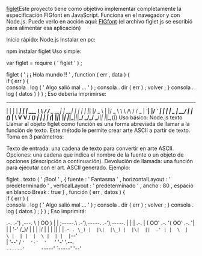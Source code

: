 [figlet](https://www.npmjs.com/package/figlet)Este proyecto tiene como objetivo implementar completamente la especificación FIGfont en JavaScript. Funciona en el navegador y con Node.js. Puede verlo en acción aquí: [FIGfont](http://patorjk.com/software/taag/) (el archivo figlet.js se escribió para alimentar esa aplicación)

Inicio rápido: Node.js
Instalar en pc:

npm instalar figlet
Uso simple:

var  figlet  = require ( ' figlet ' ) ; 
 
figlet ( ' ¡ ¡ Hola mundo !! ' , function ( err , data ) {   
    if ( err ) {  
        consola . log ( ' Algo salió mal ... ' ) ;
        consola . dir ( err ) ;
        volver ;
    }
    consola . log ( datos )
} ) ;
Eso debería imprimirse:

  _   _      _ _        __        __         _     _ _ _
 | | | | ___| | | ___   \ \      / /__  _ __| | __| | | |
 | |_| |/ _ \ | |/ _ \   \ \ /\ / / _ \| '__| |/ _` | | |
 |  _  |  __/ | | (_) |   \ V  V / (_) | |  | | (_| |_|_|
 |_| |_|\___|_|_|\___/     \_/\_/ \___/|_|  |_|\__,_(_|_)
Uso básico: Node.js
texto
Llamar al objeto figlet como función es una forma abreviada de llamar a la función de texto. Este método le permite crear arte ASCII a partir de texto. Toma en 3 parámetros:

Texto de entrada: una cadena de texto para convertir en arte ASCII.
Opciones: una cadena que indica el nombre de la fuente o un objeto de opciones (descripción a continuación).
Devolución de llamada: una función para ejecutar con el art. ASCII generado.
Ejemplo:

figlet . texto ( ' ¡Boo! ' , { 
    fuente : ' Fantasma ' , 
    horizontalLayout : ' predeterminado ' , 
    verticalLayout : ' predeterminado ' , 
    ancho : 80 , 
    espacio en blanco Break : true 
} , función ( err , datos ) {   
    if ( err ) {  
        consola . log ( ' Algo salió mal ... ' ) ;
        consola . dir ( err ) ;
        volver ;
    }
    consola . log ( datos ) ;
} ) ;
Eso imprimirá:

.-. .-')                            ,---.
\  ( OO )                           |   |
 ;-----.\  .-'),-----.  .-'),-----. |   |
 | .-.  | ( OO'  .-.  '( OO'  .-.  '|   |
 | '-' /_)/   |  | |  |/   |  | |  ||   |
 | .-. `. \_) |  |\|  |\_) |  |\|  ||  .'
 | |  \  |  \ |  | |  |  \ |  | |  |`--'  
 | '--'  /   `'  '-'  '   `'  '-'  '.--.  
 `------'      `-----'      `-----' '--'